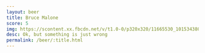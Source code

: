 ```yaml
---
layout: beer
title: Bruce Malone
score: 5
img: https://scontent.xx.fbcdn.net/v/t1.0-0/p320x320/11665530_10153438036328745_3370491198453159853_n.jpg?oh=a0051fe489f28781de85051ab8e5be67&oe=587CC4AD
desc: Ok, but something is just wrong
permalink: /beer/:title.html
---
```

